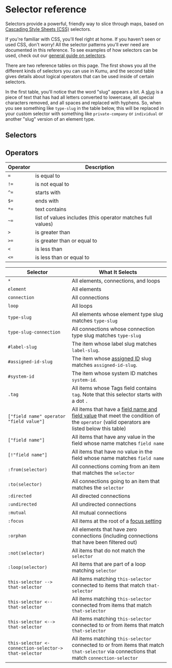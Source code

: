 # Selector reference

Selectors provide a powerful, friendly way to slice through maps, based on [Cascading Style Sheets (CSS)](https://developer.mozilla.org/en-US/docs/Web/CSS) selectors.

If you're familiar with CSS, you'll feel right at home. If you haven't seen or used CSS, don't worry! All the selector patterns you'll ever need are documented in this reference. To see examples of how selectors can be used, check out our [general guide on selectors](selectors.md).

There are two reference tables on this page. The first shows you all the different kinds of selectors you can use in Kumu, and the second table gives details about logical operators that can be used inside of certain selectors.

In the first table, you'll notice that the word "slug" appears a lot. A [slug](../../guides/slugs.md) is a piece of text that has had all letters converted to lowercase, all special characters removed, and all spaces and replaced with hyphens. So, when you see something like `type-slug` in the table below, this will be replaced in your custom selector with something like `private-company` or `individual` or another "slug" version of an element type.

## Selectors

## Operators

| Operator | Description                                                 |
| -------- | ----------------------------------------------------------- |
| `=`      | is equal to                                                 |
| `!=`     | is not equal to                                             |
| `^=`     | starts with                                                 |
| `$=`     | ends with                                                   |
| `*=`     | text contains                                               |
| `~=`     | list of values includes (this operator matches full values) |
| `>`      | is greater than                                             |
| `>=`     | is greater than or equal to                                 |
| `<`      | is less than                                                |
| `<=`     | is less than or equal to                                    |

| Selector                                              | What It Selects                                                                                                                                                             |
| ----------------------------------------------------- | --------------------------------------------------------------------------------------------------------------------------------------------------------------------------- |
| `*`                                                   | All elements, connections, and loops                                                                                                                                        |
| `element`                                             | All elements                                                                                                                                                                |
| `connection`                                          | All connections                                                                                                                                                             |
| `loop`                                                | All loops                                                                                                                                                                   |
| `type-slug`                                           | All elements whose element type slug matches `type-slug`                                                                                                                    |
| `type-slug-connection`                                | All connections whose connection type slug matches `type-slug`                                                                                                              |
| `#label-slug`                                         | The item whose label slug matches `label-slug`.                                                                                                                             |
| `#assigned-id-slug`                                   | The item whose [assigned ID](../../faq/how-do-I-avoid-duplicating-data.md) slug matches `assigned-id-slug`.                                                                 |
| `#system-id`                                          | The item whose system ID matches `system-id`.                                                                                                                               |
| `.tag`                                                | All items whose Tags field contains `tag`. Note that this selector starts with a dot `.`                                                                                    |
| `["field name" operator "field value"]`               | All items that have a [field name and field value](../kumus-architecture.md#fields) that meet the condition of the `operator` (valid operators are listed below this table) |
| `["field name"]`                                      | All items that have any value in the field whose name matches `field name`                                                                                                  |
| `[!"field name"]`                                     | All items that have no value in the field whose name matches `field name`                                                                                                   |
| `:from(selector)`                                     | All connections coming from an item that matches the `selector`                                                                                                             |
| `:to(selector)`                                       | All connections going to an item that matches the `selector`                                                                                                                |
| `:directed`                                           | All directed connections                                                                                                                                                    |
| `:undirected`                                         | All undirected connections                                                                                                                                                  |
| `:mutual`                                             | All mutual connections                                                                                                                                                      |
| `:focus`                                              | All items at the root of a [focus setting](../../guides/focus.md)                                                                                                           |
| `:orphan`                                             | All elements that have zero connections (including connections that have been filtered out)                                                                                 |
| `:not(selector)`                                      | All items that do not match the `selector`                                                                                                                                  |
| `:loop(selector)`                                     | All items that are part of a loop matching `selector`                                                                                                                       |
| `this-selector --> that-selector`                     | All items matching `this-selector` connected to items that match `that-selector`                                                                                            |
| `this-selector <-- that-selector`                     | All items matching `this-selector` connected from items that match `that-selector`                                                                                          |
| `this-selector <--> that-selector`                    | All items matching `this-selector` connected to or from items that match `that-selector`                                                                                    |
| `this-selector <-connection-selector-> that-selector` | All items matching `this-selector` connected to or from items that match `that-selector` via connections that match `connection-selector`                                   |
